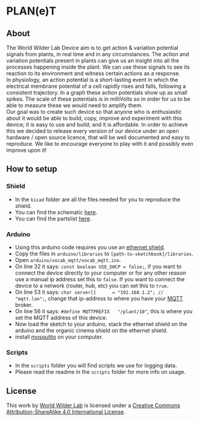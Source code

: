 # PLAN(e)T

## About
The World Wilder Lab Device aim is to get action & variation potential signals from plants, in real time and in any circumstances. The action and variation potentials present in plants can give us an insight into all the processes happening inside the plant. We can use these signals to see its reaction to its environment and witness certain actions as a response.  
In physiology, an action potential is a short-lasting event in which the electrical membrane potential of a cell rapidly rises and falls, following a consistent trajectory. In a graph these action potentials show up as small spikes. The scale of these potentials is in milliVolts so in order for us to be able to measure these we would need to amplify them.  
Our goal was to create such device so that anyone who is enthusiastic about it would be able to build, copy, improve and experiment with this device; it is easy to use and build; and it is affordable. In order to achieve this we decided to release every version of our device under an open hardware / open source licence, that will be well documented and easy to reproduce. We like to encourage everyone to play with it and possibly even improve upon it!  


## How to setup

### Shield

* In the `kicad` folder are all the files needed for you to reproduce the shield.
* You can find the schematic [here](https://github.com/WorldWilderLab/Planet/blob/master/kicad/Vocab.pdf).
* You can find the partslist [here](https://github.com/WorldWilderLab/Planet/blob/master/kicad/partslist.csv).

### Arduino

* Using this arduino code requires you use an [ethernet shield](http://www.arduino.cc/en/Main/ArduinoEthernetShield).
* Copy the files in `arduino/libraries` to `[path-to-sketchbook]/libraries`.
* Open `arduino/vocab_mqtt/vocab_mqtt.ino`.
* On line 32 it says: `const boolean USE_DHCP = false;`, if you want to connect the device directly to your computer or for any other reason use a manual ip address set this to `false`. If you want to connect the device to a network (router, hub, etc) you can set this to `true`.
* On line 53 it says: `char server[]      = "192.168.1.2"; // "mqtt.lan";`, change that ip-address to where you have your [MQTT](http://mqtt.org/) broker.
* On line 56 it says: `#define MQTTPREFIX   "/plant/10"`, this is where you set the MQTT address of this device.
* Now load the sketch to your arduino, stack the ethernet shield on the arduino and the organic cinema shield on the ethernet shield.
* install [mosquitto](http://mosquitto.org/) on your computer.

### Scripts

* In the `scripts` folder you will find scripts we use for logging data.
* Please read the readme in the `scripts` folder for more info on usage.

## License
This work by [World Wilder Lab](http://www.worldwilderlab.net/) is licensed under a [Creative Commons Attribution-ShareAlike 4.0 International License](http://creativecommons.org/licenses/by-sa/4.0/).
